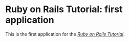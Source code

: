 # Ruby on Rails Tutorial: first application

This is the first application for the [*Ruby on Rails Tutorial*](http://railstutorial.org/).